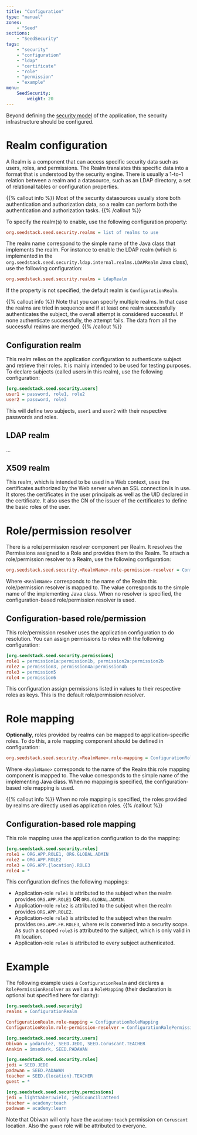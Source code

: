 ```yaml
---
title: "Configuration"
type: "manual"
zones:
    - "Seed"
sections:
    - "SeedSecurity"
tags:
    - "security"
    - "configuration"
    - "ldap"
    - "certificate"
    - "role"
    - "permission"
    - "example"
menu:
    SeedSecurity:
        weight: 20
---
```


Beyond defining the [security model](../security-model) of the application, the security infrastructure should be
configured.

# Realm configuration

A Realm is a component that can access specific security data such as users, roles, and permissions. The Realm translates 
this specific data into a format that is understood by the security engine. There is usually a 1-to-1 relation between
a realm and a datasource, such as an LDAP directory, a set of relational tables or configuration properties.
 
{{% callout info %}}
Most of the security datasources usually store both authentication and authorization data, so a realm can perform both 
the authentication and authorization tasks.
{{% /callout %}}

To specify the realm(s) to enable, use the following configuration property:

```ini
org.seedstack.seed.security.realms = list of realms to use
```
    
The realm name correspond to the simple name of the Java class that implements the realm. For instance to enable the
LDAP realm (which is implemented in the `org.seedstack.seed.security.ldap.internal.realms.LDAPRealm` Java class), use 
the following configuration:

```ini
org.seedstack.seed.security.realms = LdapRealm
```
    
If the property is not specified, the default realm is `ConfigurationRealm`.

{{% callout info %}}
Note that you can specify multiple realms. In that case the realms are tried in sequence and if at least one realm
successfully authenticates the subject, the overall attempt is considered successful. If none authenticate successfully, 
the attempt fails. The data from all the successful realms are merged.
{{% /callout %}}

## Configuration realm

This realm relies on the application configuration to authenticate subject and retrieve their roles. It is mainly intended
to be used for testing purposes. To declare subjects (called users in this realm), use the following configuration:
 
```ini
[org.seedstack.seed.security.users]
user1 = password, role1, role2
user2 = password, role3
```

This will define two subjects, `user1` and `user2` with their respective passwords and roles.

## LDAP realm

...

## X509 realm

This realm, which is intended to be used in a Web context, uses the certificates authorized by the Web server when an SSL 
connection is in use. It stores the certificates in the user principals as well as the UID declared in the certificate. 
It also uses the CN of the issuer of the certificates to define the basic roles of the user.

# Role/permission resolver

There is a role/permission resolver component per Realm. It resolves the Permissions assigned to a Role and provides them 
to the Realm. To attach a role/permission resolver to a Realm, use the following configuration:

```ini
org.seedstack.seed.security.<RealmName>.role-permission-resolver = ConfigurationRolePermissionResolver
```
    
Where `<RealmName>` corresponds to the name of the Realm this role/permission resolver is mapped to. The value corresponds
to the simple name of the implementing Java class. When no resolver is specified, the configuration-based role/permission
resolver is used.

## Configuration-based role/permission

This role/permission resolver uses the application configuration to do resolution. You can assign permissions to roles
with the following configuration:

```ini
[org.seedstack.seed.security.permissions]
role1 = permission1a:permission1b, permission2a:permission2b
role2 = permission3, permission4a:permission4b
role3 = permission5
role4 = permission6
```

This configuration assign permissions listed in values to their respective roles as keys. This is the default role/permission
resolver.

# Role mapping

**Optionally**, roles provided by realms can be mapped to application-specific roles. To do this, a role mapping component
should be defined in configuration:

```ini
org.seedstack.seed.security.<RealmName>.role-mapping = ConfigurationRoleMapping
```
    
Where `<RealmName>` corresponds to the name of the Realm this role mapping component is mapped to. The value corresponds
to the simple name of the implementing Java class. When no mapping is specified, the configuration-based role mapping
is used.

{{% callout info %}}
When no role mapping is specified, the roles provided by realms are directly used as application roles.
{{% /callout %}}
    
## Configuration-based role mapping

This role mapping uses the application configuration to do the mapping:

```ini
[org.seedstack.seed.security.roles]
role1 = ORG.APP.ROLE1, ORG.GLOBAL.ADMIN
role2 = ORG.APP.ROLE2
role3 = ORG.APP.{location}.ROLE3
role4 = *
```

This configuration defines the following mappings:

* Application-role `role1` is attributed to the subject when the realm provides `ORG.APP.ROLE1` **OR** `ORG.GLOBAL.ADMIN`.
* Application-role `role2` is attributed to the subject when the realm provides `ORG.APP.ROLE2`.
* Application-role `role3` is attributed to the subject when the realm provides `ORG.APP.FR.ROLE3`, where `FR` is converted 
into a security scope. As such a scoped `role3` is attributed to the subject, which is only valid in `FR` location.
* Application-role `role4` is attributed to every subject authenticated.

# Example

The following example uses a `ConfigurationRealm` and declares a `RolePermissionResolver` as well as a `RoleMapping`
(their declaration is optional but specified here for clarity):

```ini
[org.seedstack.seed.security]
realms = ConfigurationRealm

ConfigurationRealm.role-mapping = ConfigurationRoleMapping
ConfigurationRealm.role-permission-resolver = ConfigurationRolePermissionResolver

[org.seedstack.seed.security.users]
Obiwan = yodarulez, SEED.JEDI, SEED.Coruscant.TEACHER
Anakin = imsodark, SEED.PADAWAN

[org.seedstack.seed.security.roles]
jedi = SEED.JEDI
padawan = SEED.PADAWAN
teacher = SEED.{location}.TEACHER
guest = *

[org.seedstack.seed.security.permissions]
jedi = lightSaber:wield, jediCouncil:attend
teacher = academy:teach
padawan = academy:learn
```

Note that Obiwan will only have the `academy:teach` permission on `Coruscant` location. Also the `guest` role will be attributed to everyone.
